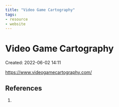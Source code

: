 ```yaml
---
title: "Video Game Cartography"
tags:
- resource
- website
---
```


# Video Game Cartography
Created: 2022-06-02 14:11  

https://www.videogamecartography.com/


## References
1. 